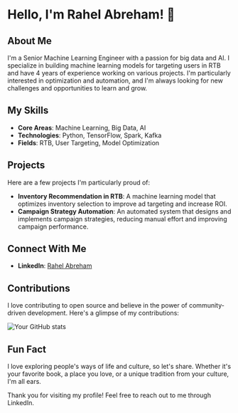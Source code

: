 # Hello, I'm Rahel Abreham! 👋

## About Me
I'm a Senior Machine Learning Engineer with a passion for big data and AI. I specialize in building machine learning models for targeting users in RTB and have 4 years of experience working on various projects. I'm particularly interested in optimization and automation, and I'm always looking for new challenges and opportunities to learn and grow.

## My Skills
- **Core Areas**: Machine Learning, Big Data, AI
- **Technologies**: Python, TensorFlow, Spark, Kafka
- **Fields**: RTB, User Targeting, Model Optimization

## Projects
Here are a few projects I'm particularly proud of:

- **Inventory Recommendation in RTB**: A machine learning model that optimizes inventory selection to improve ad targeting and increase ROI.
- **Campaign Strategy Automation**: An automated system that designs and implements campaign strategies, reducing manual effort and improving campaign performance.

## Connect With Me
- **LinkedIn**: [Rahel Abreham](https://www.linkedin.com/in/rahel-abreham-59a29a191/)

## Contributions
I love contributing to open source and believe in the power of community-driven development. Here's a glimpse of my contributions:

![Your GitHub stats](https://github-readme-stats.vercel.app/api?username=yourusername&show_icons=true)

## Fun Fact
I love exploring people's ways of life and culture, so let's share. Whether it's your favorite book, a place you love, or a unique tradition from your culture, I'm all ears.

Thank you for visiting my profile! Feel free to reach out to me through LinkedIn.
